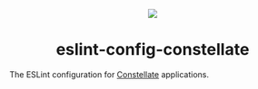 <p align="center">
  <img src="https://cdn.rawgit.com/ctrlplusb/constellate/4e652615/assets/logo.png" />
</p>

<h1 align="center">eslint-config-constellate</h1>

The ESLint configuration for [Constellate](https://github.com/ctrlplusb/constellate) applications.
